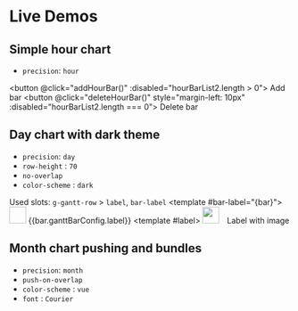 
# Live Demos

## Simple hour chart  
- `precision`: `hour`
<g-gantt-chart chart-start="01.01.2022 12:00" chart-end="02.01.2022 12:00" precision="hour" grid width="100%" bar-start="beginDate" bar-end="endDate" date-format="DD.MM.YYYY HH:mm">
<g-gantt-row label="My row 1" :bars="hourBarList1" highlight-on-hover/>
<g-gantt-row label="Another row" :bars="hourBarList2" highlight-on-hover/>
</g-gantt-chart>

<button @click="addHourBar()" :disabled="hourBarList2.length > 0"> Add bar </button>
<button @click="deleteHourBar()" style="margin-left: 10px" :disabled="hourBarList2.length === 0"> Delete bar </button>



## Day chart with dark theme  
- `precision`: `day`
- `row-height` : `70`
- `no-overlap`
- `color-scheme` : `dark`

Used slots:
`g-gantt-row` >  `label`, `bar-label`
<g-gantt-chart chart-start="30.10.2022 12:00" chart-end="02.11.2022 13:00" precision="day" grid width="100%" :row-height="70" bar-start="beginDate" bar-end="endDate" date-format="DD.MM.YYYY HH:mm" color-scheme="dark" no-overlap>
<g-gantt-row label="Row label" :bars="dayBarList1" highlight-on-hover>
<template #bar-label="{bar}">
<img v-if="bar.imgSrc" :src="bar.imgSrc" height="30" width="30"/>
{{bar.ganttBarConfig.label}}
</template>
</g-gantt-row>
<g-gantt-row label="My row 2" :bars="[]" highlight-on-hover>
<template #label>
<img src='https://user-images.githubusercontent.com/28678851/148047714-301f07df-4101-48b8-9e47-1f272b290e80.png' height="30" width="30" style="padding-right:10px"/>
Label with image
</template>
</g-gantt-row>
</g-gantt-chart>



## Month chart pushing and bundles
- `precision`: `month`
- `push-on-overlap`
- `color-scheme` : `vue`
- `font` : `Courier`
<g-gantt-chart chart-start="01.01.2022 12:00" chart-end="15.03.2022 03:00" precision="month" grid width="100%" bar-start="beginDate" bar-end="endDate" date-format="DD.MM.YYYY HH:mm" color-scheme="vue" font="Courier" push-on-overlap>
<g-gantt-row label="My row 1" :bars="monthBarList1" highlight-on-hover/>
<g-gantt-row label="My row 2" :bars="monthBarList2" highlight-on-hover/>
<g-gantt-row label="Look at me!" :bars="monthBarList3" highlight-on-hover/>
<g-gantt-row label="Fourth row" :bars="[]" highlight-on-hover/>
</g-gantt-chart>



<script setup>
import { ref } from "vue"

const hourBarList1 = ref([
  {
    beginDate: "01.01.2022 15:00",
    endDate: "01.01.2022 19:45",
    ganttBarConfig: {
      id: "8621987329",
      label: "Drag me",
      style: {
        color: "white"
      }
    }
  },
  {
    beginDate: "01.01.2022 23:00",
    endDate: "02.01.2022 08:05",
    ganttBarConfig: {
      id: "8621987322",
      label: "Drag my handles",
      hasHandles: true,
      style: {
        background: "#d66f2a",
        color: "white"
      }
    }
  }
])

const hourBarList2 = ref([])

const dayBarList1 = ref([
  {
    beginDate: "31.10.2022 15:00",
    endDate: "01.11.2022 05:45",
    ganttBarConfig: {
      id: "a621987323",
      label: "Drag me",
      style: {
        background: "#cc2a2d",
        color: "white"
      }
    }
  },
  {
    beginDate: "01.11.2022 09:00",
    endDate: "02.11.2022 08:00",
    imgSrc: "https://user-images.githubusercontent.com/28678851/148047714-301f07df-4101-48b8-9e47-1f272b290e80.png",
    ganttBarConfig: {
      id: "x21987322",
      label: "I have an image",
      hasHandles: true,
      style: {
        background: "#e2e595",
        color: "black",
        borderRadius: "40px"
      }
    }
  }
])

const monthBarList1 = ref([
  {
    beginDate: "01.01.2022 23:00",
    endDate: "02.02.2022 08:05",
    ganttBarConfig: {
      id: "5621987352",
      label: "I'm in a bundle",
      hasHandles: true,
      bundle: "myBundle",
      style: {
        background: "#1c8745",
        color: "white",
        borderRadius: "20px"
      }
    }
  }
])

const monthBarList2 = ref([
  {
    beginDate: "01.01.2022 23:00",
    endDate: "02.02.2022 08:05",
    ganttBarConfig: {
      id: "8621987321",
      label: "I'm in a bundle",
      hasHandles: true,
      bundle: "myBundle",
      style: {
        background: "#a02353",
        color: "white",
        borderRadius: "20px"
      }
    }
  },
  {
    beginDate: "15.02.2022 00:00",
    endDate: "01.03.2022 00:05",
    ganttBarConfig: {
      id: "7721987321",
      label: "Lorem ispum dolor",
      bundle: "bundle2",
      style: {
        backgroundImage: "repeating-linear-gradient(45deg, #ccc, #ccc 30px, #8221b2 30px, #8221b2 60px)",
        borderRadius: "20px",
        color: "black"
      }
    }
  }
])
const monthBarList3 = ref([{
    beginDate: "15.02.2022 00:00",
    endDate: "01.03.2022 00:05",
    ganttBarConfig: {
      id: "7721987325",
      label: "Lorem ispum dolor",
      bundle: "bundle2",
      style: {
        backgroundImage: "repeating-linear-gradient(45deg, #ccc, #ccc 30px, #8221b2 30px, #8221b2 60px)",
        borderRadius: "20px",
        color: "black"
      }
    }
  }])

const addHourBar = () => {
  if (hourBarList2.value.some(bar => bar.ganttBarConfig.id === "test1")) {
    return
  }
  const bar = {
    beginDate: "01.01.2022 18:00",
    endDate: "02.01.2022 02:00",
    ganttBarConfig: {
      id: "test1",
      hasHandles: true,
      label: "Hello!",
      style: {
        background: "#5484b7",
        borderRadius: "20px",
        color: "white"
      }
    }
  }
  hourBarList2.value.push(bar)
}

const deleteHourBar = () => {
  const idx = hourBarList2.value.findIndex(b => b.ganttBarConfig.id === "test1")
  if (idx !== -1) {
    hourBarList2.value.splice(idx, 1)
  }
}
</script>

<style scoped>
  button {
    padding: 10px;
    background: #258A5D;
    color: white;
    border: none;
    border-radius: 5px;
  }
  button:disabled {
    opacity: 0.5;
  }
</style>
